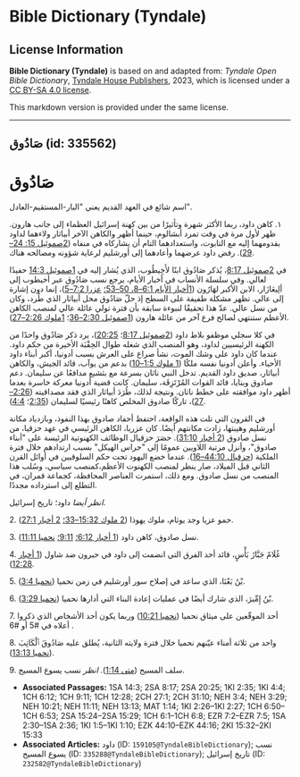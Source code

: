 # Bible Dictionary (Tyndale)

## License Information

**Bible Dictionary (Tyndale)** is based on and adapted from: _Tyndale Open Bible Dictionary_, [Tyndale House Publishers](https://tyndaleopenresources.com/), 2023, which is licensed under a [CC BY-SA 4.0 license](https://creativecommons.org/licenses/by-sa/4.0/legalcode.en).

This markdown version is provided under the same license.



--------------------------------

## صَادُوق (id: 335562)

صَادُوق
=======

اسم شائع في العهد القديم يعني "البار\-المستقيم\-العادل".

١. كاهن داود، ربما الأكثر شهرة وتأثيرًا من بين كهنة إسرائيل العظماء إلى جانب هارون. ظهر لأول مرة في وقت تمرد أبشالوم، حينما أظهر والكاهن الآخر أبياثار ولاءهما لداود بقدومهما إليه مع التابوت، واستعدادهما التام أن يشاركاه في منفاه ([2صموئيل 15: 24–29](https://ref.ly/2Sam15:24-2Sam15:29)). رفض داود عرضهما وأعادهما إلى أورشليم لرعاية شؤونه ومصالحه هناك.

في [2صموئيل 8:17](https://ref.ly/2Sam8:17)، يُذكر صَادُوق ابنًا لأَخِيطُوب، الذي يُشار إليه في [1صموئيل 14:3](https://ref.ly/1Sam14:3) حفيدًا لعالي. وفي سلسلة الأنساب في أخبار الأيام، يرجع نسب صَادُوق عبر أخيطوب إلى ألِيعَازَار، الابن الأكبر لهَارُون ([1أخبار الأيام 6:1–8، 50–53؛](https://ref.ly/1Chr6:1-1Chr6:8,1Chr6:50-1Chr6:53) [عزرا 7:2–5](https://ref.ly/Ezra7:2-Ezra7:5))، إنما دون إشارة إلى عالي. تظهر مشكلة طفيفة على السطح إذ حلّ صَادُوق محل أبياثار الذي طُرد، وكان من نسل عالي. عدّ هذا تحقيقًا لنبوءة سابقة بأن فترة تولي عائلة عالي لمنصب الكاهن الأعظم ستنتهي لصالح فرع آخر من عائلة هارون ([1صموئيل 2:30–36](https://ref.ly/1Sam2:30-1Sam2:36)؛ [1ملوك 2:26–27](https://ref.ly/1Kgs2:26-1Kgs2:27)).

في كلا سجلي موظفو بلاط داود ([2صموئيل 8:17](https://ref.ly/2Sam8:17)؛ [20:25](https://ref.ly/2Sam20:25))، يرد ذكر صَادُوق واحدًا من الكهنة الرئيسيين لداود، وهو المنصب الذي شغله طوال الحِقْبَة الأخيرة من حكم داود. عندما كان داود على وشك الموت، نشأ صراع على العرش بسبب أدونيا، أكبر أبناء داود الأحياء. وأعلن أدونيا نفسه ملكًا ([1 ملوك 1:5–10](https://ref.ly/1Kgs1:5-1Kgs1:10)) بدعم من يوآب، قائد الجيش، والكاهن أبياثار، صديق داود القديم. تدخل النبي ناثان بسرعة مع بثشبع مدافعًا عن سليمان. دعم صادوق وبنايا، قائد القوات المُرْتَزِقَة، سليمان. كانت قضية أدونيا معركة خاسرة بعدما أظهر داود موافقته على خطط ناثان. ونتيجة لذلك، طُرَدَ أبياثار الذي فقد مصداقيته ([2:26–27](https://ref.ly/1Kgs2:26-1Kgs2:27))، تاركًا صادوق المخلص كاهنًا رئيسيًا لسليمان ([2:35](https://ref.ly/1Kgs2:35)؛ [4:4](https://ref.ly/1Kgs4:4)).

في القرون التي تلت هذه الواقعة، احتفظ أحفاد صادوق بهذا النفوذ، وبازدياد مكانة أورشليم وهيبتها، زادت مكانتهم أيضًا. كان عزريا، الكاهن الرئيسي في عهد حزقيا، من نسل صادوق ([2 أخبار 31:10](https://ref.ly/2Chr31:10)). حصَرَ حزقيال الوظائف الكهنوتية الرئيسة على "أبناء صادوق"، وأنزل مرتبة اللاويين عمومًا إلى "حراس الهيكل" بسبب ارتدادهم خلال فترة الملكية ([حزقيال 44:10–16](https://ref.ly/Ezek44:10-Ezek44:16)). عندما خضع اليهود تحت حكم السلوقيين في أوائل القرن الثاني قبل الميلاد، صار ينظر لمنصب الكهنوت الأعظم،كمنصب سياسي، وسُلب هذا المنصب من نسل صادوق. ومع ذلك، استمرت العناصر المحافظة، كجماعة قمران، في التطلع إلى استرداده مجددًا.

*انظر أيضا* داود؛ تاريخ إسرائيل.

2\. حمو عزيا وجد يوثام، ملوك يهوذا ([2 ملوك 15:32–33؛](https://ref.ly/2Kgs15:32-2Kgs15:33) [2 أخبار 27:1](https://ref.ly/2Chr27:1)).

3\. نسل صادوق، كاهن داود ([1 أخبار 6:12؛](https://ref.ly/1Chr6:12) [9:11؛](https://ref.ly/1Chr9:11) [نحميا 11:11](https://ref.ly/Neh11:11)).

4\. غُلَامٌ جَبَّارُ بَأْسٍ، قائد أحد الفرق التي انضمت إلى داود في حبرون ضد شاول ([1 أخبار 12:28](https://ref.ly/1Chr12:28)).

5\. بْنُ بَعْنَا، الذي ساعد في إصلاح سور أورشليم في زمن نحميا ([نحميا 3:4](https://ref.ly/Neh3:4)).

6\. بْنُ إِمِّيرَ، الذي شارك أيضًا في عمليات إعادة البناء التي أدارها نحميا ([نحميا 3:29](https://ref.ly/Neh3:29)).

7\. أحد الموقّعين على ميثاق نحميا ([نحميا 10:21](https://ref.ly/Neh10:21)) وربما يكون أحد الأشخاص الذي ذكروا أعلاه في \#5 أو \#6 .

8\. واحد من ثلاثة أمناء عيّنهم نحميا خلال فترة ولايته الثانية، يُطلق عليه صَادُوقَ ٱلْكَاتِبَ ([نحميا 13:13](https://ref.ly/Neh13:13)).

9\. سلف المسيح ([متى 1:14](https://ref.ly/Matt1:14)). *انظر* نسب يسوع المسيح.

* **Associated Passages:** 1SA 14:3; 2SA 8:17; 2SA 20:25; 1KI 2:35; 1KI 4:4; 1CH 6:12; 1CH 9:11; 1CH 12:28; 2CH 27:1; 2CH 31:10; NEH 3:4; NEH 3:29; NEH 10:21; NEH 11:11; NEH 13:13; MAT 1:14; 1KI 2:26–1KI 2:27; 1CH 6:50–1CH 6:53; 2SA 15:24–2SA 15:29; 1CH 6:1–1CH 6:8; EZR 7:2–EZR 7:5; 1SA 2:30–1SA 2:36; 1KI 1:5–1KI 1:10; EZK 44:10–EZK 44:16; 2KI 15:32–2KI 15:33
* **Associated Articles:** داود (ID: `159105@TyndaleBibleDictionary`); نسب يسوع المسيح (ID: `335288@TyndaleBibleDictionary`); تاريخ إسرائيل (ID: `232582@TyndaleBibleDictionary`)

